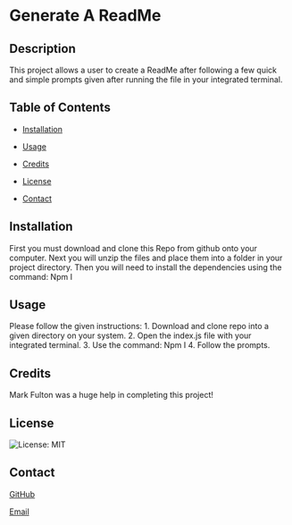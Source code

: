 # Generate A ReadMe

## Description 

This project allows a user to create a ReadMe after following a few quick and simple prompts given after running the file in your integrated terminal.

## Table of Contents

* [Installation](#Installation)

* [Usage](#Usage)

* [Credits](#Credits)

* [License](#License)

* [Contact](#Contact)

## Installation 

First you must download and clone this Repo from github onto your computer. Next you will unzip the files and place them into a folder in your project directory. Then you will need to install the dependencies using the command: Npm I

## Usage

Please follow the given instructions: 1. Download and clone repo into a given directory on your system. 2. Open the index.js file with your integrated terminal. 3. Use the command: Npm I 4. Follow the prompts.

## Credits

Mark Fulton was a huge help in completing this project!

## License

![License: MIT](https://img.shields.io/badge/License-MIT-yellow.svg)

## Contact

[GitHub](https://github.com/thenoahac)

[Email](mailto:nole2kgames@gmail.com)

